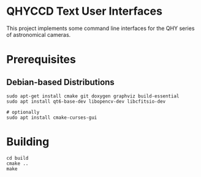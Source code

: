# QHYCCD Text User Interfaces

This project implements some command line interfaces for the QHY series
of astronomical cameras.

# Prerequisites

## Debian-based Distributions

```
sudo apt-get install cmake git doxygen graphviz build-essential
sudo apt install qt6-base-dev libopencv-dev libcfitsio-dev

# optionally
sudo apt install cmake-curses-gui
```
# Building

```
cd build
cmake ..
make
```